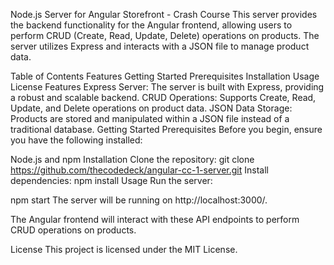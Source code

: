 Node.js Server for Angular Storefront - Crash Course
This server provides the backend functionality for the Angular frontend, allowing users to perform CRUD (Create, Read, Update, Delete) operations on products. The server utilizes Express and interacts with a JSON file to manage product data.

Table of Contents
Features
Getting Started
Prerequisites
Installation
Usage
License
Features
Express Server: The server is built with Express, providing a robust and scalable backend.
CRUD Operations: Supports Create, Read, Update, and Delete operations on product data.
JSON Data Storage: Products are stored and manipulated within a JSON file instead of a traditional database.
Getting Started
Prerequisites
Before you begin, ensure you have the following installed:

Node.js and npm
Installation
Clone the repository:
git clone https://github.com/thecodedeck/angular-cc-1-server.git
Install dependencies:
npm install
Usage
Run the server:

npm start
The server will be running on http://localhost:3000/.

The Angular frontend will interact with these API endpoints to perform CRUD operations on products.

License
This project is licensed under the MIT License.